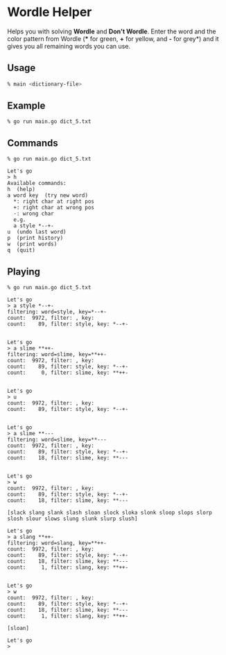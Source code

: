 # Wordle Helper
Helps you with solving **Wordle** and **Don't Wordle**. Enter the word and the color pattern from Wordle (**\*** for green, **+** for yellow, and **-** for grey*) and it gives you all remaining words you can use.

## Usage
```bash
% main <dictionary-file>
```
## Example
```
% go run main.go dict_5.txt
```

## Commands
```
% go run main.go dict_5.txt

Let's go
> h
Available commands:
h  (help)
a word key  (try new word)
  *: right char at right pos
  +: right char at wrong pos
  -: wrong char
  e.g.
  a style *--+-
u  (undo last word)
p  (print history)
w  (print words)
q  (quit)
```

## Playing
```
% go run main.go dict_5.txt

Let's go
> a style *--+-
filtering: word=style, key=*--+-
count:  9972, filter: , key: 
count:    89, filter: style, key: *--+-


Let's go
> a slime **++-
filtering: word=slime, key=**++-
count:  9972, filter: , key: 
count:    89, filter: style, key: *--+-
count:     0, filter: slime, key: **++-


Let's go
> u
count:  9972, filter: , key: 
count:    89, filter: style, key: *--+-


Let's go
> a slime **---
filtering: word=slime, key=**---
count:  9972, filter: , key: 
count:    89, filter: style, key: *--+-
count:    18, filter: slime, key: **---


Let's go
> w
count:  9972, filter: , key: 
count:    89, filter: style, key: *--+-
count:    18, filter: slime, key: **---

[slack slang slank slash sloan slock sloka slonk sloop slops slorp slosh slour slows slung slunk slurp slush]

Let's go
> a slang **++-
filtering: word=slang, key=**++-
count:  9972, filter: , key: 
count:    89, filter: style, key: *--+-
count:    18, filter: slime, key: **---
count:     1, filter: slang, key: **++-


Let's go
> w
count:  9972, filter: , key: 
count:    89, filter: style, key: *--+-
count:    18, filter: slime, key: **---
count:     1, filter: slang, key: **++-

[sloan]

Let's go
> 
```